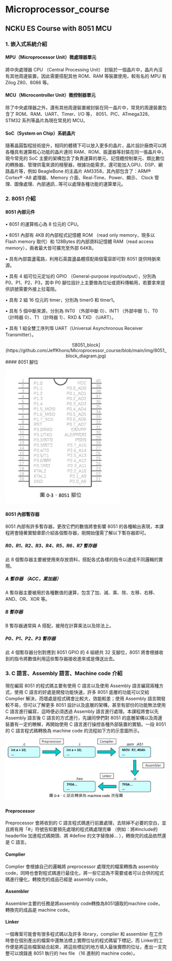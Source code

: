 # Microprocessor_course
## NCKU ES Course with 8051 MCU  
### 1. 嵌入式系統介紹  
#### MPU（Microprocessor Unit）微處理器單元
將中央處理器 CPU （Central Processing Unit） 封裝於一個晶片中，晶片內沒有其他周邊裝置，因此需要搭配其他 ROM、RAM 等裝置使用，較有名的 MPU 有 Zilog Z80、8086 等。
#### MCU（Microcontroller Unit）微控制器單元
除了中央處理器之外，還有其他周邊裝置被封裝在同一晶片中，常見的周邊裝置包含了 ROM、RAM、UART、Timer、I/O 等， 8051、PIC、ATmega328、STM32 系列等晶片為現在常見的 MCU。
#### SoC（System on Chip）系統晶片
隨著晶圓製程技術提升，相同的體積下可以放入更多的晶片，晶片設計廠商可以將各種具有運算核心功能的晶片連同 RAM、ROM、振盪器等封裝在同一張晶片中，現今常見的 SoC 主要的架構包含了負責運算的單元、記憶體控制單元、類比數位的轉換器、管理供電來源的穩壓器，根據功能需求，還可能加入GPU、DSP、網路晶片等，例如 BeagleBone 的主晶片 AM3358，其內部包含了：ARM® Cortex® -A8 處理器、Memory 介面、Real-Time、Power、顯示、 Clock 管理、圖像處理、內部通訊…等可以處理各種功能的運算單元。
### 2. 8051 介紹
#### 8051 內部元件
• 8051 的運算核心為 8 位元的 CPU。  

• 8051 內部有 4KB 的內部程式記憶體 ROM （read only memory，現多以 Flash memory 取代）和 128Bytes 的內部資料記憶體 RAM（read access memory），兩者最大皆可擴充至外部 64KB。 

• 具有內部震盪電路，利用石英震盪晶體搭配兩個電容即可對 8051 提供時脈來源。  

• 具有 4 組可位元定址的 GPIO （General-purpose input/output），分別為 P0、P1、P2、P3，其中 P0 腳位設計上主要做為位址或資料傳輸用，若要拿來提供訊號需要外接上拉電阻。  

• 具有 2 組 16 位元的 timer，分別為 timer0 和 timer1。  

• 具有 5 個中斷來源，分別為 INT0 （外部中斷 0）、INT1 （外部中斷 1）、T0（計時器 0）、T1 （計時器 1）、RXD & TXD （UART）。  

• 具有 1 組全雙工序列埠 UART（Universal Asynchronous Receiver Transmitter）。  
<div align=center>![8051_block](https://github.com/JeffKhons/Microprocessor_course/blob/main/img/8051_block_diagram.jpg)</div>  
#### 8051 腳位  

![8051_io](https://github.com/JeffKhons/Microprocessor_course/blob/main/img/8051_IO_port.jpg)  

#### 8051 內部暫存器
8051 內部有許多暫存器，更改它們的數值將會影響 8051 的各種輸出表現，本課程將會隨著實驗章節介紹各個暫存器，剛開始僅需了解以下暫存器即可。
##### R0、R1、R2、R3、R4、R5、R6、R7 暫存器
此 8 個暫存器主要被使用來存放資料，搭配各式各樣的指令以達成不同邏輯的實現。
##### A 暫存器 （ACC，累加器）
A 暫存器主要被用於各種數值的運算，包含了加、減、乘、除、左移、右移、AND、OR、XOR 等。
##### B 暫存器
B 暫存器通常與 A 搭配，被用在計算乘法以及除法上。
##### P0、P1、P2、P3 暫存器
此 4 個暫存器分別對應到 8051 GPIO 的 4 組總共 32 支腳位，8051 將會根據收到的指令將數值利用這些暫存器接收進來或是傳送出去。  
### 3. C 語言、Assembly 語言、Machine code 介紹
現在編寫 8051 的程式碼主要有使用 C 語言以及使用 Assembly 語言編寫兩種方式，使用 C 語言的好處是開發功能快速，許多 8051 底層的功能可以交給Complier 解決，而壞處是程式碼會比較大，效能較差；使用 Assembly 語言開發較不易，但可以了解更多 8051 設計以及底層的架構，甚至有部份的功能無法使用 C 語言進行編寫，這時便必須透過 Assembly 語言進行處理。本課程將會以先
Assembly 語言後 C 語言的方式進行，先讓同學們對 8051 的底層架構以及周邊裝置有一定的瞭解，再開始使用 C 語言進行操控各種外部裝置的實驗。一段 8051 的 C 語言程式碼轉換為 machine code 的流程如下方的示意圖所示。  

![8051_code](https://github.com/JeffKhons/Microprocessor_course/blob/main/img/8051_C_to_machinecode.jpg)  

#### Preprocessor
Preprocessor 會將收到的 C 語言程式碼進行前置處理，去除掉不必要的空白，並且將有用「#」符號告知要預先處理的程式碼處理完畢 （例如：將#include的 headerfile 加進程式碼開頭、將 #define 的文字替換掉… ），轉換完的成品依然還是 C 語言。
#### Complier
Complier 會根據自己的邏輯將 preprocessor 處理完的檔案轉換為 assembly code，同時也會對程式碼進行最佳化，將一些它認為不需要或者可以合併的程式碼進行優化，轉換完的成品已經是 assembly code。  
#### Assembler
Assembler主要的任務是將assembly code轉換為8051讀取的machine code，轉換完的成品是 machine code。
#### Linker
一個專案可能會有很多程式碼以及許多 library，complier 和 assembler 在工作時會在個別產出的檔案中還無法標上實際位址的程式碼留下標記，而 Linker的工作便是將這些檔案結合起來，將這些標記的地方填入最後實際的位址，產出一支完整可以燒錄進 8051 執行的 hex file （16 進制的 machine code）。
